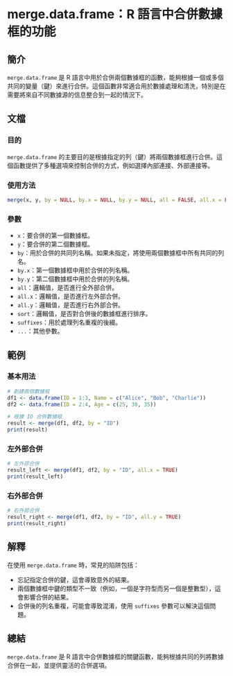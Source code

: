 <!--
Meta Description: # merge.data.frame：R 語言中合併數據框的功能 ## 簡介 `merge.data.frame` 是 R 語言中用於合併兩個數據框的函數，能夠根據一個或多個共同的變量（鍵）來進行合併。這個函數非常適合用於數據處理和清洗，特別是在需要將來自不同數據源的信息整合到一起的情況下。 ## ...
Meta Keywords: merge, all, data, frame, 邏輯值
-->

# merge.data.frame：R 語言中合併數據框的功能

## 簡介
`merge.data.frame` 是 R 語言中用於合併兩個數據框的函數，能夠根據一個或多個共同的變量（鍵）來進行合併。這個函數非常適合用於數據處理和清洗，特別是在需要將來自不同數據源的信息整合到一起的情況下。

## 文檔
### 目的
`merge.data.frame` 的主要目的是根據指定的列（鍵）將兩個數據框進行合併。這個函數提供了多種選項來控制合併的方式，例如選擇內部連接、外部連接等。

### 使用方法
```R
merge(x, y, by = NULL, by.x = NULL, by.y = NULL, all = FALSE, all.x = FALSE, all.y = FALSE, sort = TRUE, suffixes = c(".x", ".y"), ...)
```

### 參數
- `x`：要合併的第一個數據框。
- `y`：要合併的第二個數據框。
- `by`：用於合併的共同列名稱。如果未指定，將使用兩個數據框中所有共同的列名。
- `by.x`：第一個數據框中用於合併的列名稱。
- `by.y`：第二個數據框中用於合併的列名稱。
- `all`：邏輯值，是否進行全外部合併。
- `all.x`：邏輯值，是否進行左外部合併。
- `all.y`：邏輯值，是否進行右外部合併。
- `sort`：邏輯值，是否對合併後的數據框進行排序。
- `suffixes`：用於處理列名重複的後綴。
- `...`：其他參數。

## 範例
### 基本用法
```R
# 創建兩個數據框
df1 <- data.frame(ID = 1:3, Name = c("Alice", "Bob", "Charlie"))
df2 <- data.frame(ID = 2:4, Age = c(25, 30, 35))

# 根據 ID 合併數據框
result <- merge(df1, df2, by = "ID")
print(result)
```

### 左外部合併
```R
# 左外部合併
result_left <- merge(df1, df2, by = "ID", all.x = TRUE)
print(result_left)
```

### 右外部合併
```R
# 右外部合併
result_right <- merge(df1, df2, by = "ID", all.y = TRUE)
print(result_right)
```

## 解釋
在使用 `merge.data.frame` 時，常見的陷阱包括：
- 忘記指定合併的鍵，這會導致意外的結果。
- 兩個數據框中鍵的類型不一致（例如，一個是字符型而另一個是整數型），這會影響合併的結果。
- 合併後的列名重複，可能會導致混淆，使用 `suffixes` 參數可以解決這個問題。

## 總結
`merge.data.frame` 是 R 語言中合併數據框的關鍵函數，能夠根據共同的列將數據合併在一起，並提供靈活的合併選項。